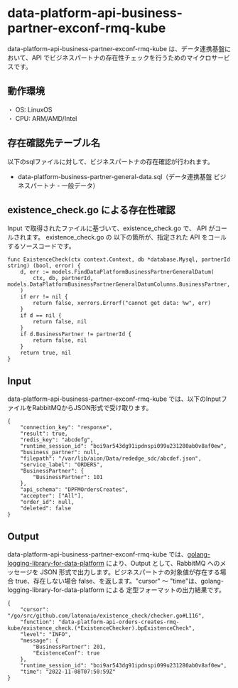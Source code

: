 # data-platform-api-business-partner-exconf-rmq-kube
data-platform-api-business-partner-exconf-rmq-kube は、データ連携基盤において、API でビジネスパートナの存在性チェックを行うためのマイクロサービスです。

## 動作環境
・ OS: LinuxOS  
・ CPU: ARM/AMD/Intel  

## 存在確認先テーブル名
以下のsqlファイルに対して、ビジネスパートナの存在確認が行われます。

* data-platform-business-partner-general-data.sql（データ連携基盤 ビジネスパートナ - 一般データ）

## existence_check.go による存在性確認
Input で取得されたファイルに基づいて、existence_check.go で、 API がコールされます。
existence_check.go の 以下の箇所が、指定された API をコールするソースコードです。

```
func ExistenceCheck(ctx context.Context, db *database.Mysql, partnerId string) (bool, error) {
	d, err := models.FindDataPlatformBusinessPartnerGeneralDatum(
		ctx, db, partnerId, models.DataPlatformBusinessPartnerGeneralDatumColumns.BusinessPartner,
	)
	if err != nil {
		return false, xerrors.Errorf("cannot get data: %w", err)
	}
	if d == nil {
		return false, nil
	}
	if d.BusinessPartner != partnerId {
		return false, nil
	}
	return true, nil
}
```

## Input
data-platform-api-business-partner-exconf-rmq-kube では、以下のInputファイルをRabbitMQからJSON形式で受け取ります。  

```
{
	"connection_key": "response",
	"result": true,
	"redis_key": "abcdefg",
	"runtime_session_id": "boi9ar543dg91ipdnspi099u231280ab0v8af0ew",
	"business_partner": null,
	"filepath": "/var/lib/aion/Data/rededge_sdc/abcdef.json",
	"service_label": "ORDERS",
	"BusinessPartner": {
        "BusinessPartner": 101
	},
	"api_schema": "DPFMOrdersCreates",
	"accepter": ["All"],
	"order_id": null,
	"deleted": false
}
```

## Output
data-platform-api-business-partner-exconf-rmq-kube では、[golang-logging-library-for-data-platform](https://github.com/latonaio/golang-logging-library-for-data-platform) により、Output として、RabbitMQ へのメッセージを JSON 形式で出力します。ビジネスパートナの対象値が存在する場合 true、存在しない場合 false、を返します。"cursor" ～ "time"は、golang-logging-library-for-data-platform による 定型フォーマットの出力結果です。

```
{
	"cursor": "/go/src/github.com/latonaio/existence_check/checker.go#L116",
	"function": "data-platform-api-orders-creates-rmq-kube/existence_check.(*ExistenceChecker).bpExistenceCheck",
	"level": "INFO",
	"message": {
		"BusinessPartner": 201,
		"ExistenceConf": true
	},
	"runtime_session_id": "boi9ar543dg91ipdnspi099u231280ab0v8af0ew",
	"time": "2022-11-08T07:50:59Z"
}
```